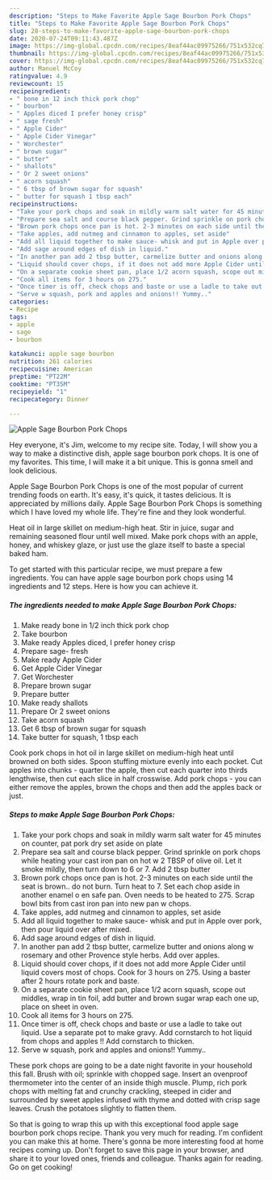 ```yaml
---
description: "Steps to Make Favorite Apple Sage Bourbon Pork Chops"
title: "Steps to Make Favorite Apple Sage Bourbon Pork Chops"
slug: 28-steps-to-make-favorite-apple-sage-bourbon-pork-chops
date: 2020-07-24T09:11:43.487Z
image: https://img-global.cpcdn.com/recipes/8eaf44ac09975266/751x532cq70/apple-sage-bourbon-pork-chops-recipe-main-photo.jpg
thumbnail: https://img-global.cpcdn.com/recipes/8eaf44ac09975266/751x532cq70/apple-sage-bourbon-pork-chops-recipe-main-photo.jpg
cover: https://img-global.cpcdn.com/recipes/8eaf44ac09975266/751x532cq70/apple-sage-bourbon-pork-chops-recipe-main-photo.jpg
author: Manuel McCoy
ratingvalue: 4.9
reviewcount: 15
recipeingredient:
- " bone in 12 inch thick pork chop"
- " bourbon"
- " Apples diced I prefer honey crisp"
- " sage fresh"
- " Apple Cider"
- " Apple Cider Vinegar"
- " Worchester"
- " brown sugar"
- " butter"
- " shallots"
- " Or 2 sweet onions"
- " acorn squash"
- " 6 tbsp of brown sugar for squash"
- " butter for squash 1 tbsp each"
recipeinstructions:
- "Take your pork chops and soak in mildly warm salt water for 45 minutes on counter, pat pork dry set aside on plate"
- "Prepare sea salt and course black pepper. Grind sprinkle on pork chops while heating your cast iron pan on hot w 2 TBSP of olive oil. Let it smoke mildly, then turn down to 6 or 7. Add 2 tbsp butter"
- "Brown pork chops once pan is hot. 2-3 minutes on each side until the seat is brown.. do not burn. Turn heat to 7. Set each chop aside in another enamel o en safe pan. Oven needs to be heated to 275. Scrap bowl bits from cast iron pan into new pan w chops."
- "Take apples, add nutmeg and cinnamon to apples, set aside"
- "Add all liquid together to make sauce- whisk and put in Apple over pork, then pour liquid over after mixed."
- "Add sage around edges of dish in liquid."
- "In another pan add 2 tbsp butter, carmelize butter and onions along w rosemary and other Provence style herbs. Add over apples."
- "Liquid should cover chops, if it does not add more Apple Cider until liquid covers most of chops. Cook for 3 hours on 275. Using a baster after 2 hours rotate pork and baste."
- "On a separate cookie sheet pan, place 1/2 acorn squash, scope out middles, wrap in tin foil, add butter and brown sugar wrap each one up, place on sheet in oven."
- "Cook all items for 3 hours on 275."
- "Once timer is off, check chops and baste or use a ladle to take out liquid. Use a separate pot to make gravy. Add cornstarch to hot liquid from chops and apples !! Add cornstarch to thicken."
- "Serve w squash, pork and apples and onions!! Yummy.."
categories:
- Recipe
tags:
- apple
- sage
- bourbon

katakunci: apple sage bourbon 
nutrition: 261 calories
recipecuisine: American
preptime: "PT22M"
cooktime: "PT35M"
recipeyield: "1"
recipecategory: Dinner

---
```



![Apple Sage Bourbon Pork Chops](https://img-global.cpcdn.com/recipes/8eaf44ac09975266/751x532cq70/apple-sage-bourbon-pork-chops-recipe-main-photo.jpg)

Hey everyone, it's Jim, welcome to my recipe site. Today, I will show you a way to make a distinctive dish, apple sage bourbon pork chops. It is one of my favorites. This time, I will make it a bit unique. This is gonna smell and look delicious.

Apple Sage Bourbon Pork Chops is one of the most popular of current trending foods on earth. It's easy, it's quick, it tastes delicious. It is appreciated by millions daily. Apple Sage Bourbon Pork Chops is something which I have loved my whole life. They're fine and they look wonderful.

Heat oil in large skillet on medium-high heat. Stir in juice, sugar and remaining seasoned flour until well mixed. Make pork chops with an apple, honey, and whiskey glaze, or just use the glaze itself to baste a special baked ham.


To get started with this particular recipe, we must prepare a few ingredients. You can have apple sage bourbon pork chops using 14 ingredients and 12 steps. Here is how you can achieve it.

##### The ingredients needed to make Apple Sage Bourbon Pork Chops:

1. Make ready  bone in 1/2 inch thick pork chop
1. Take  bourbon
1. Make ready  Apples diced, I prefer honey crisp
1. Prepare  sage- fresh
1. Make ready  Apple Cider
1. Get  Apple Cider Vinegar
1. Get  Worchester
1. Prepare  brown sugar
1. Prepare  butter
1. Make ready  shallots
1. Prepare  Or 2 sweet onions
1. Take  acorn squash
1. Get  6 tbsp of brown sugar for squash
1. Take  butter for squash, 1 tbsp each


Cook pork chops in hot oil in large skillet on medium-high heat until browned on both sides. Spoon stuffing mixture evenly into each pocket. Cut apples into chunks - quarter the apple, then cut each quarter into thirds lengthwise, then cut each slice in half crosswise. Add pork chops - you can either remove the apples, brown the chops and then add the apples back or just. 

##### Steps to make Apple Sage Bourbon Pork Chops:

1. Take your pork chops and soak in mildly warm salt water for 45 minutes on counter, pat pork dry set aside on plate
1. Prepare sea salt and course black pepper. Grind sprinkle on pork chops while heating your cast iron pan on hot w 2 TBSP of olive oil. Let it smoke mildly, then turn down to 6 or 7. Add 2 tbsp butter
1. Brown pork chops once pan is hot. 2-3 minutes on each side until the seat is brown.. do not burn. Turn heat to 7. Set each chop aside in another enamel o en safe pan. Oven needs to be heated to 275. Scrap bowl bits from cast iron pan into new pan w chops.
1. Take apples, add nutmeg and cinnamon to apples, set aside
1. Add all liquid together to make sauce- whisk and put in Apple over pork, then pour liquid over after mixed.
1. Add sage around edges of dish in liquid.
1. In another pan add 2 tbsp butter, carmelize butter and onions along w rosemary and other Provence style herbs. Add over apples.
1. Liquid should cover chops, if it does not add more Apple Cider until liquid covers most of chops. Cook for 3 hours on 275. Using a baster after 2 hours rotate pork and baste.
1. On a separate cookie sheet pan, place 1/2 acorn squash, scope out middles, wrap in tin foil, add butter and brown sugar wrap each one up, place on sheet in oven.
1. Cook all items for 3 hours on 275.
1. Once timer is off, check chops and baste or use a ladle to take out liquid. Use a separate pot to make gravy. Add cornstarch to hot liquid from chops and apples !! Add cornstarch to thicken.
1. Serve w squash, pork and apples and onions!! Yummy..


These pork chops are going to be a date night favorite in your household this fall. Brush with oil; sprinkle with chopped sage. Insert an ovenproof thermometer into the center of an inside thigh muscle. Plump, rich pork chops with melting fat and crunchy crackling, steeped in cider and surrounded by sweet apples infused with thyme and dotted with crisp sage leaves. Crush the potatoes slightly to flatten them. 

So that is going to wrap this up with this exceptional food apple sage bourbon pork chops recipe. Thank you very much for reading. I'm confident you can make this at home. There's gonna be more interesting food at home recipes coming up. Don't forget to save this page in your browser, and share it to your loved ones, friends and colleague. Thanks again for reading. Go on get cooking!
